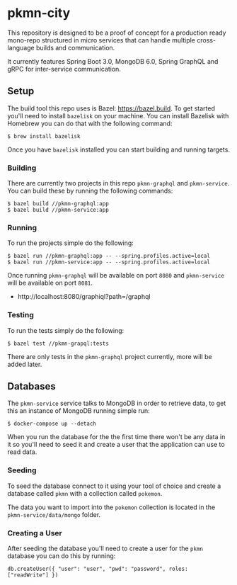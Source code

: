 # pkmn-city
This repository is designed to be a proof of concept for a production ready mono-repo structured in micro services that can handle multiple cross-language builds and communication.

It currently features Spring Boot 3.0, MongoDB 6.0, Spring GraphQL and gRPC for inter-service communication.

## Setup
The build tool this repo uses is Bazel: https://bazel.build. To get started you'll need to install `bazelisk` on your machine. You can install Bazelisk with Homebrew you can do that with the following command: 
```
$ brew install bazelisk
```
Once you have `bazelisk` installed you can start building and running targets.

### Building
There are currently two projects in this repo `pkmn-graphql` and `pkmn-service`. You can build these by running the following commands:
```
$ bazel build //pkmn-graphql:app
$ bazel build //pkmn-service:app
```

### Running
To run the projects simple do the following:
```
$ bazel run //pkmn-graphql:app -- --spring.profiles.active=local
$ bazel run //pkmn-service:app -- --spring.profiles.active=local
```
Once running `pkmn-graphql` will be available on port `8080` and `pkmn-service` will be available on port `8081`.

- http://localhost:8080/graphiql?path=/graphql

### Testing
To run the tests simply do the following:
```
$ bazel test //pkmn-grapql:tests
```
There are only tests in the `pkmn-graphql` project currently, more will be added later.

## Databases
The `pkmn-service` service talks to MongoDB in order to retrieve data, to get this an instance of MongoDB running simple run:

```
$ docker-compose up --detach
```

When you run the database for the the first time there won't be any data in it so you'll need to seed it and create a user that the application can use to read data. 

### Seeding
To seed the database connect to it using your tool of choice and create a database called `pkmn` with a collection called `pokemon`.

The data you want to import into the `pokemon` collection is located in the `pkmn-service/data/mongo` folder.

### Creating a User
After seeding the database you'll need to create a user for the `pkmn` database you can do this by running:
```
db.createUser({ "user": "user", "pwd": "password", roles: ["readWrite"] })
```